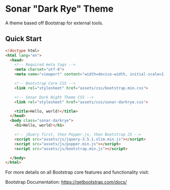 # Sonar "Dark Rye" Theme
A theme based off Bootstrap for external tools.

## Quick Start

```html
<!doctype html>
<html lang="en">
  <head>
    <!-- Required meta tags -->
    <meta charset="utf-8">
    <meta name="viewport" content="width=device-width, initial-scale=1, shrink-to-fit=no">

    <!-- Bootstrap Core CSS -->
    <link rel="stylesheet" href="assets/css/bootstrap.min.css">

    <!-- Sonar Dark Night Theme CSS -->
    <link rel="stylesheet" href="assets/css/sonar-darkrye.css">

    <title>Hello, world!</title>
  </head>
  <body class="sonar-darkrye">
    <h1>Hello, world!</h1>

    <!-- jQuery first, then Popper.js, then Bootstrap JS -->
    <script src="assets/js/jquery-3.5.1.slim.min.js"></script>
    <script src="assets/js/popper.min.js"></script>
    <script src="assets/js/bootstrap.min.js"></script>

  </body>
</html>
```

For more details on all Bootstrap core features and functionality visit:

Bootstrap Documentation: https://getbootstrap.com/docs/
